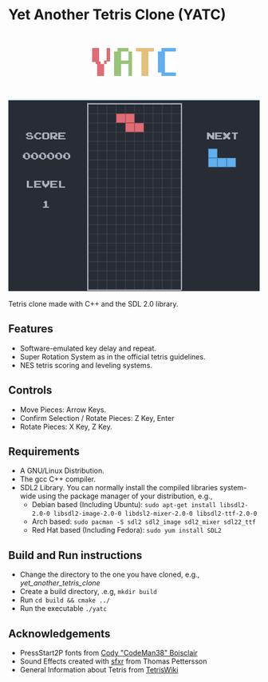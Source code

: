 # Yet Another Tetris Clone (YATC)

<br/>
<p align="center">
  <img src="./title.png" width="168"  alt=""/>
</p>
<br/>
<p align="center">
  <img src="./demo.gif"  alt=""/>
</p>

Tetris clone made with C++ and the SDL 2.0 library.

## Features

* Software-emulated key delay and repeat.
* Super Rotation System as in the official tetris guidelines.
* NES tetris scoring and leveling systems.

## Controls

* Move Pieces: Arrow Keys.
* Confirm Selection / Rotate Pieces: Z Key, Enter
* Rotate Pieces: X Key, Z Key.

## Requirements

* A GNU/Linux Distribution.
* The gcc C++ compiler.
* SDL2 Library. You can normally install the compiled libraries
  system-wide using the package manager of your distribution, e.g.,
    * Debian based (Including Ubuntu): `sudo apt-get install libsdl2-2.0-0
      libsdl2-image-2.0-0 libdsl2-mixer-2.0-0 libsdl2-ttf-2.0-0`
    * Arch based: `sudo pacman -S sdl2 sdl2_image sdl2_mixer sdl22_ttf`
    * Red Hat based (Including Fedora): `sudo yum install SDL2`

## Build and Run instructions

* Change the directory to the one you have cloned, e.g.,
  _yet_another_tetris_clone_
* Create a build directory, .e.g, `mkdir build`
* Run `cd build && cmake ../`
* Run the executable `./yatc`

## Acknowledgements

* PressStart2P fonts from [Cody "CodeMan38" Boisclair](https://github.com/codeman38)
* Sound Effects created with [sfxr](https://www.drpetter.se/project_sfxr.html) from Thomas Pettersson
* General Information about Tetris from [TetrisWiki](https://tetris.wiki)

